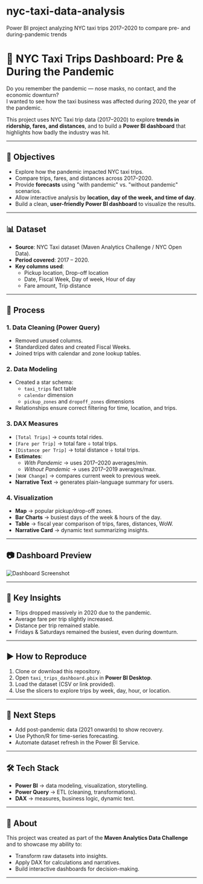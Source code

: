 # nyc-taxi-data-analysis
Power BI project analyzing NYC taxi trips 2017–2020 to compare pre- and during-pandemic trends

# 🚖 NYC Taxi Trips Dashboard: Pre & During the Pandemic

Do you remember the pandemic — nose masks, no contact, and the economic downturn?  
I wanted to see how the taxi business was affected during 2020, the year of the pandemic.  

This project uses NYC Taxi trip data (2017–2020) to explore **trends in ridership, fares, and distances**, and to build a **Power BI dashboard** that highlights how badly the industry was hit.

---

## 🎯 Objectives
- Explore how the pandemic impacted NYC taxi trips.  
- Compare trips, fares, and distances across 2017–2020.  
- Provide **forecasts** using "with pandemic" vs. "without pandemic" scenarios.  
- Allow interactive analysis by **location, day of the week, and time of day**.  
- Build a clean, **user-friendly Power BI dashboard** to visualize the results.  

---

## 📊 Dataset
- **Source**: NYC Taxi dataset (Maven Analytics Challenge / NYC Open Data).  
- **Period covered**: 2017 – 2020.  
- **Key columns used**:  
  - Pickup location, Drop-off location  
  - Date, Fiscal Week, Day of week, Hour of day  
  - Fare amount, Trip distance  

---

## 🔧 Process

### 1. Data Cleaning (Power Query)
- Removed unused columns.  
- Standardized dates and created Fiscal Weeks.  
- Joined trips with calendar and zone lookup tables.  

### 2. Data Modeling
- Created a star schema:
  - `taxi_trips` fact table  
  - `calendar` dimension  
  - `pickup_zones` and `dropoff_zones` dimensions  
- Relationships ensure correct filtering for time, location, and trips.  

### 3. DAX Measures
- `[Total Trips]` → counts total rides.  
- `[Fare per Trip]` → total fare ÷ total trips.  
- `[Distance per Trip]` → total distance ÷ total trips.  
- **Estimates**:  
  - *With Pandemic* → uses 2017–2020 averages/min.  
  - *Without Pandemic* → uses 2017–2019 averages/max.  
- `[WoW Change]` → compares current week to previous week.  
- **Narrative Text** → generates plain-language summary for users.  

### 4. Visualization
- **Map** → popular pickup/drop-off zones.  
- **Bar Charts** → busiest days of the week & hours of the day.  
- **Table** → fiscal year comparison of trips, fares, distances, WoW.  
- **Narrative Card** → dynamic text summarizing insights.  

---

## 📷 Dashboard Preview

![Dashboard Screenshot](dashboard.png)

---

## 🔑 Key Insights
- Trips dropped massively in 2020 due to the pandemic.  
- Average fare per trip slightly increased.  
- Distance per trip remained stable.  
- Fridays & Saturdays remained the busiest, even during downturn.  

---

## ▶️ How to Reproduce
1. Clone or download this repository.  
2. Open `taxi_trips_dashboard.pbix` in **Power BI Desktop**.  
3. Load the dataset (CSV or link provided).  
4. Use the slicers to explore trips by week, day, hour, or location.  

---

## 🚀 Next Steps
- Add post-pandemic data (2021 onwards) to show recovery.  
- Use Python/R for time-series forecasting.  
- Automate dataset refresh in the Power BI Service.  

---

## 🛠 Tech Stack
- **Power BI** → data modeling, visualization, storytelling.  
- **Power Query** → ETL (cleaning, transformations).  
- **DAX** → measures, business logic, dynamic text.  

---

## 📌 About
This project was created as part of the **Maven Analytics Data Challenge** and to showcase my ability to:  
- Transform raw datasets into insights.  
- Apply DAX for calculations and narratives.  
- Build interactive dashboards for decision-making.  

---
